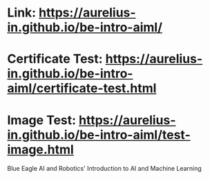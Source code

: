 # Link: https://aurelius-in.github.io/be-intro-aiml/
# Certificate Test: https://aurelius-in.github.io/be-intro-aiml/certificate-test.html 
# Image Test: https://aurelius-in.github.io/be-intro-aiml/test-image.html 
Blue Eagle AI and Robotics' Introduction to AI and Machine Learning
